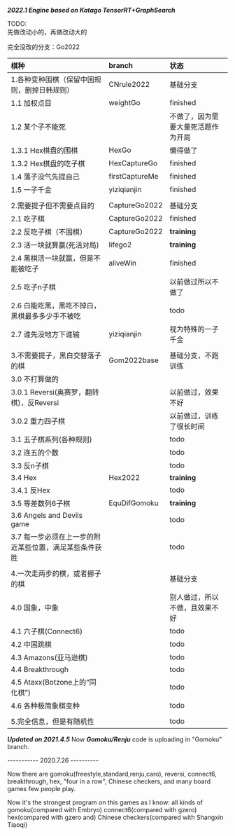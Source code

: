 ***2022.1 Engine based on Katago TensorRT+GraphSearch***   

TODO:   
先做改动小的，再做改动大的   

完全没改的分支：Go2022   

|棋种|branch|状态|
|:-|:-|:-|
1.各种变种围棋（保留中国规则，删掉日韩规则）   	|CNrule2022   |基础分支
1.1 加权点目																		|weightGo|finished
1.2 某个子不能死 																| |不做了，因为需要大量死活题作为开局|
1.3.1 Hex棋盘的围棋																|HexGo |懒得做了  
1.3.2 Hex棋盘的吃子棋																|HexCaptureGo |finished  
1.4 落子没气先提自己														|firstCaptureMe|finished   
1.5 一子千金																		|yiziqianjin|finished   
   | |
2.需要提子但不需要点目的   											|CaptureGo2022   |基础分支
2.1 吃子棋   																		|CaptureGo2022   |finished
2.2 反吃子棋（不围棋）   												|CaptureGo2022   |**training**
2.3 活一块就算赢(死活对局)																|lifego2 |**training**   				   
2.4 黑棋活一块就赢，但是不能被吃子							|aliveWin   |finished
2.5 吃子n子棋    																| |以前做过所以不做了
2.6 白能吃黑，黑吃不掉白，黑棋最多多少手不被吃   | |todo
2.7 谁先没地方下谁输														|yiziqianjin |视为特殊的一子千金
 | |
3.不需要提子，黑白交替落子的棋  |Gom2022base |基础分支，不跑训练							   
3.0 不打算做的| | 				   
3.0.1 Reversi(奥赛罗，翻转棋)，反Reversi| |以前做过，效果不好				   
3.0.2 重力四子棋| |以前做过，训练了很长时间
3.1 五子棋系列(各种规则)   				| |todo
3.2 连五的个数     | |todo
3.3 反n子棋   			| |todo
3.4 Hex   					|Hex2022 |**training**
3.4.1 反Hex   					|  |todo
3.5 等差数列6子棋|EquDifGomoku|**training**
3.6 Angels and Devils game | |todo
3.7 每一步必须在上一步的附近某些位置，满足某些条件获胜 | |todo
 | |
4.一次走两步的棋，或者挪子的棋| |基础分支
4.0 国象，中象 | |别人做过，所以不做，且效果不好
4.1 六子棋(Connect6)| |todo
4.2 中国跳棋| |todo
4.3 Amazons(亚马逊棋)| |todo
4.4 Breakthrough| |todo
4.5 Ataxx(Botzone上的“同化棋”)| |todo
4.6 各种极简象棋变种| |todo
 | |
5.完全信息，但是有随机性| |todo



***Updated on 2021.4.5***
Now ***Gomoku/Renju*** code is uploading in "Gomoku" branch.




----------- 2020.7.26 ----------

Now there are gomoku(freestyle,standard,renju,caro), reversi, connect6, breakthrough, hex, "four in a row", Chinese checkers, and many board games few people play.

Now it's the strongest program on this games as I know: 
all kinds of gomoku(compared with Embryo)
connect6(compared with gzero)
hex(compared with gzero and)
Chinese checkers(compared with Shangxin Tiaoqi)

